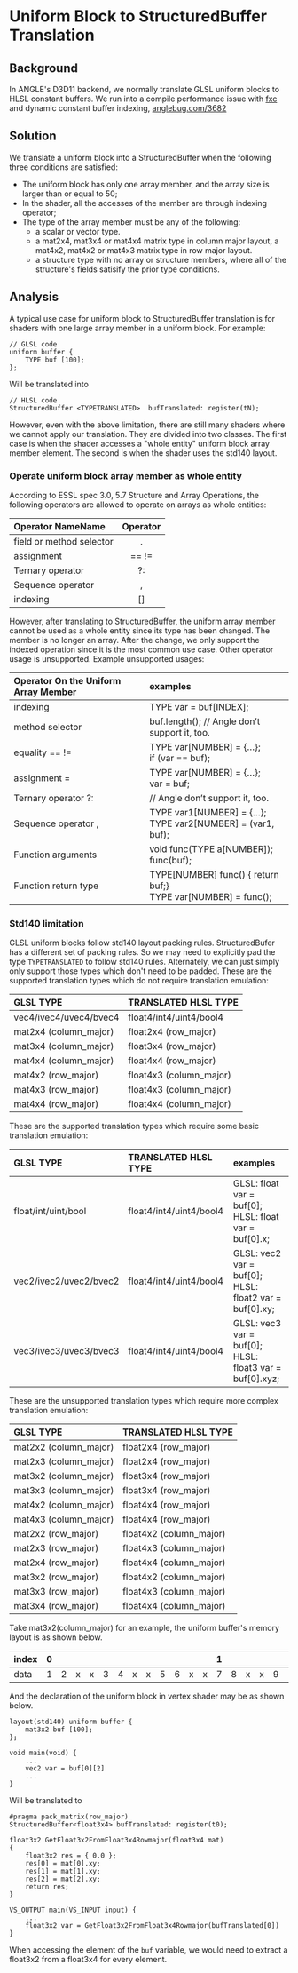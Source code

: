 # Uniform Block to StructuredBuffer Translation

## Background
In ANGLE's D3D11 backend, we normally translate GLSL uniform blocks to
HLSL constant buffers. We run into a compile performance issue with
[fxc](https://docs.microsoft.com/en-us/windows/win32/direct3dtools/fxc)
and dynamic constant buffer indexing,
[anglebug.com/3682](https://bugs.chromium.org/p/angleproject/issues/detail?id=3682)

## Solution
We translate a uniform block into a StructuredBuffer when the following three
conditions are satisfied:
* The uniform block has only one array member, and the array size is larger than or
equal to 50;
* In the shader, all the accesses of the member are through indexing operator;
* The type of the array member must be any of the following:
  * a scalar or vector type.
  * a mat2x4, mat3x4 or mat4x4 matrix type in column major layout, a mat4x2, mat4x2 or
  mat4x3 matrix type in row major layout.
  * a structure type with no array or structure members, where all of the structure's
  fields satisify the prior type conditions.

## Analysis
A typical use case for uniform block to StructuredBuffer translation is for shaders with
one large array member in a uniform block. For example:
```
// GLSL code
uniform buffer {
    TYPE buf [100];
};
```
Will be translated into
```
// HLSL code
StructuredBuffer <TYPETRANSLATED>  bufTranslated: register(tN);
```

However, even with the above limitation, there are still many shaders where we cannot
apply our translation. They are divided into two classes. The first case is when the
shader accesses a "whole entity" uniform block array member element. The second is when
the shader uses the std140 layout.

### Operate uniform block array member as whole entity
According to ESSL spec 3.0, 5.7 Structure and Array Operations,  the following operators
are allowed to operate on arrays as whole entities:

|  Operator NameName         |    Operator    |
|  :----------------         |    :------:    |
|  field or method selector  |        .       |
|  assignment                |     ==  !=     |
|  Ternary operator          |       ?:       |
|  Sequence operator         |       ,        |
|  indexing                  |       []       |

However, after translating to StructuredBuffer, the uniform array member cannot be used as
a whole entity since its type has been changed. The member is no longer an array.
After the change, we only support the indexed operation since it is the most common use case.
Other operator usage is unsupported. Example unsupported usages:

| Operator On the Uniform Array Member    |                  examples                        |
|             :------                     |                  :------                         |
| indexing             | TYPE var = buf[INDEX];                                              |
| method selector      | buf.length();   // Angle don’t support it, too.                     |
| equality == !=       | TYPE var[NUMBER] = {…}; <br> if (var == buf);                       |
| assignment =         | TYPE var[NUMBER] = {…}; <br> var = buf;                             |
| Ternary operator ?:  | // Angle don’t support it, too.                                     |
| Sequence operator ,  | TYPE var1[NUMBER] = {…}; <br> TYPE var2[NUMBER] = (var1, buf);      |
| Function arguments   | void func(TYPE a[NUMBER]); <br> func(buf);                          |
| Function return type | TYPE[NUMBER] func() { return buf;}  <br> TYPE var[NUMBER] = func(); |

### Std140 limitation
GLSL uniform blocks follow std140 layout packing rules. StructuredBufer has a different set
of packing rules. So we may need to explicitly pad the type `TYPETRANSLATED` to follow std140
rules. Alternately, we can just simply only support those types which don't need to be padded.
These are the supported translation types which do not require translation emulation:

|         GLSL TYPE          |     TRANSLATED HLSL TYPE      |
|         :------            |          :------              |
|   vec4/ivec4/uvec4/bvec4   |     float4/int4/uint4/bool4   |
|   mat2x4 (column_major)    |     float2x4 (row_major)      |
|   mat3x4 (column_major)    |     float3x4 (row_major)      |
|   mat4x4 (column_major)    |     float4x4 (row_major)      |
|   mat4x2 (row_major)       |     float4x3 (column_major)   |
|   mat4x3 (row_major)       |     float4x3 (column_major)   |
|   mat4x4 (row_major)       |     float4x4 (column_major)   |

These are the supported translation types which require some basic translation emulation:

|         GLSL TYPE          |     TRANSLATED HLSL TYPE      |     examples        |
|         :------            |          :------              |     :------         |
|float/int/uint/bool   |float4/int4/uint4/bool4|GLSL: float var = buf[0]; <br> HLSL: float var = buf[0].x;  |
|vec2/ivec2/uvec2/bvec2|float4/int4/uint4/bool4|GLSL: vec2 var = buf[0]; <br> HLSL: float2 var = buf[0].xy; |
|vec3/ivec3/uvec3/bvec3|float4/int4/uint4/bool4|GLSL: vec3 var = buf[0]; <br> HLSL: float3 var = buf[0].xyz;|

These are the unsupported translation types which require more complex translation emulation:

|         GLSL TYPE          |     TRANSLATED HLSL TYPE      |
|         :------            |          :------              |
|   mat2x2 (column_major)    |     float2x4 (row_major)      |
|   mat2x3 (column_major)    |     float2x4 (row_major)      |
|   mat3x2 (column_major)    |     float3x4 (row_major)      |
|   mat3x3 (column_major)    |     float3x4 (row_major)      |
|   mat4x2 (column_major)    |     float4x4 (row_major)      |
|   mat4x3 (column_major)    |     float4x4 (row_major)      |
|   mat2x2 (row_major)       |     float4x2 (column_major)   |
|   mat2x3 (row_major)       |     float4x3 (column_major)   |
|   mat2x4 (row_major)       |     float4x4 (column_major)   |
|   mat3x2 (row_major)       |     float4x2 (column_major)   |
|   mat3x3 (row_major)       |     float4x3 (column_major)   |
|   mat3x4 (row_major)       |     float4x4 (column_major)   |


Take mat3x2(column_major) for an example, the uniform buffer's memory layout is as shown below.

| index |0| | | | | | | | | | | | 1 | | | | | | | | | | | |2| |
|:-|:-|:-|:-|:-|:-|:-|:-|:-|:-|:-|:-|:-|:-|:-|:-|:-|:-|:-|:-|:-|:-|:-|:-|:-|:-|:-|
|data|1|2|x|x|3|4|x|x|5|6|x|x|7|8|x|x|9|10|x|x|11|12|x|x|13|14|


And the declaration of the uniform block in vertex shader may be as shown below.
```
layout(std140) uniform buffer {
    mat3x2 buf [100];
};

void main(void) {
    ...
    vec2 var = buf[0][2]
    ...
}
```
Will be translated to

```
#pragma pack_matrix(row_major)
StructuredBuffer<float3x4> bufTranslated: register(t0);

float3x2 GetFloat3x2FromFloat3x4Rowmajor(float3x4 mat)
{
    float3x2 res = { 0.0 };
    res[0] = mat[0].xy;
    res[1] = mat[1].xy;
    res[2] = mat[2].xy;
    return res;
}

VS_OUTPUT main(VS_INPUT input) {
    ...
    float3x2 var = GetFloat3x2FromFloat3x4Rowmajor(bufTranslated[0])
}
```

When accessing the element of the `buf` variable, we would need to extract a float3x2 from
a float3x4 for every element.